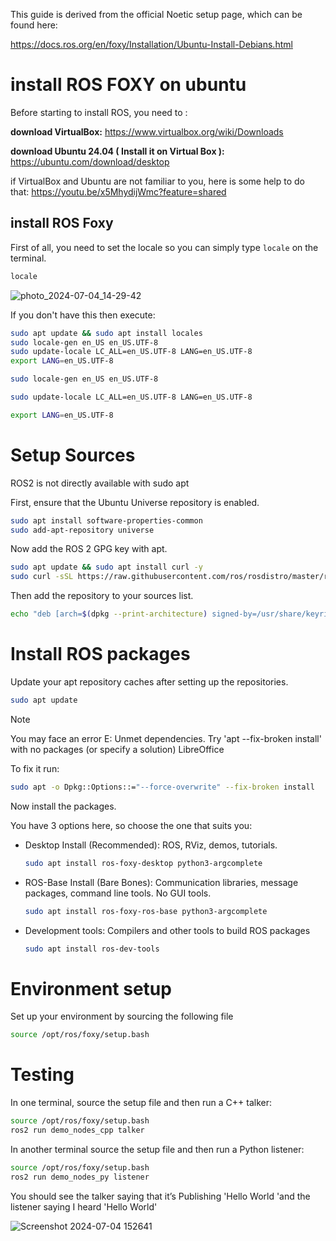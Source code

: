 This guide is derived from the official Noetic setup page, which can be found here:

https://docs.ros.org/en/foxy/Installation/Ubuntu-Install-Debians.html

# install ROS FOXY on ubuntu

Before starting to install ROS, you need to :

**download VirtualBox:** https://www.virtualbox.org/wiki/Downloads

**download Ubuntu 24.04 ( Install it on Virtual Box ):** https://ubuntu.com/download/desktop

if VirtualBox and Ubuntu are not familiar to you, here is some help to do that:
https://youtu.be/x5MhydijWmc?feature=shared

## install ROS Foxy

First of all, you need to set the locale so you can simply type ```locale``` on the terminal.

 ```bash
locale
```
![photo_2024-07-04_14-29-42](https://github.com/iSarh/install_ROSFoxy/assets/63901303/52ee3806-663b-4268-a228-637998929739)

If you don't have this then execute:

```bash
sudo apt update && sudo apt install locales
sudo locale-gen en_US en_US.UTF-8
sudo update-locale LC_ALL=en_US.UTF-8 LANG=en_US.UTF-8
export LANG=en_US.UTF-8
```
```bash
sudo locale-gen en_US en_US.UTF-8
```
```bash
sudo update-locale LC_ALL=en_US.UTF-8 LANG=en_US.UTF-8
```
```bash
export LANG=en_US.UTF-8
```

# Setup Sources
ROS2 is not directly available with sudo apt

First, ensure that the Ubuntu Universe repository is enabled.

```bash
sudo apt install software-properties-common
sudo add-apt-repository universe
```
 
Now add the ROS 2 GPG key with apt.

```bash
sudo apt update && sudo apt install curl -y
sudo curl -sSL https://raw.githubusercontent.com/ros/rosdistro/master/ros.key -o /usr/share/keyrings/ros-archive-keyring.gpg
```
Then add the repository to your sources list.

```bash
echo "deb [arch=$(dpkg --print-architecture) signed-by=/usr/share/keyrings/ros-archive-keyring.gpg] http://packages.ros.org/ros2/ubuntu $(. /etc/os-release && echo $UBUNTU_CODENAME) main" | sudo tee /etc/apt/sources.list.d/ros2.list > /dev/null
```
# Install ROS packages

Update your apt repository caches after setting up the repositories.

```bash
sudo apt update
```
> [!NOTE]
> You may face an error
> E: Unmet dependencies. Try 'apt --fix-broken install' with no packages (or specify a solution) LibreOffice
> 
> To fix it run:
> ```bash
> sudo apt -o Dpkg::Options::="--force-overwrite" --fix-broken install
> ```

Now install the packages.

You have 3 options here, so choose the one that suits you:

- Desktop Install (Recommended): ROS, RViz, demos, tutorials.
  
  ```bash
  sudo apt install ros-foxy-desktop python3-argcomplete
  ```
- ROS-Base Install (Bare Bones): Communication libraries, message packages, command line tools. No GUI tools.
  
  ```bash
  sudo apt install ros-foxy-ros-base python3-argcomplete
  ```
- Development tools: Compilers and other tools to build ROS packages
  ```bash
  sudo apt install ros-dev-tools
  ```
# Environment setup
  
Set up your environment by sourcing the following file

```bash
source /opt/ros/foxy/setup.bash
```
# Testing
In one terminal, source the setup file and then run a C++ talker:
```bash
source /opt/ros/foxy/setup.bash
ros2 run demo_nodes_cpp talker
```
In another terminal source the setup file and then run a Python listener:

```bash
source /opt/ros/foxy/setup.bash
ros2 run demo_nodes_py listener
```

You should see the talker saying that it’s Publishing 'Hello World 'and the listener saying I heard 'Hello World'


![Screenshot 2024-07-04 152641](https://github.com/iSarh/install_ROSFoxy/assets/63901303/e76a86db-ed47-4074-965c-e89da0e6f4ff)








